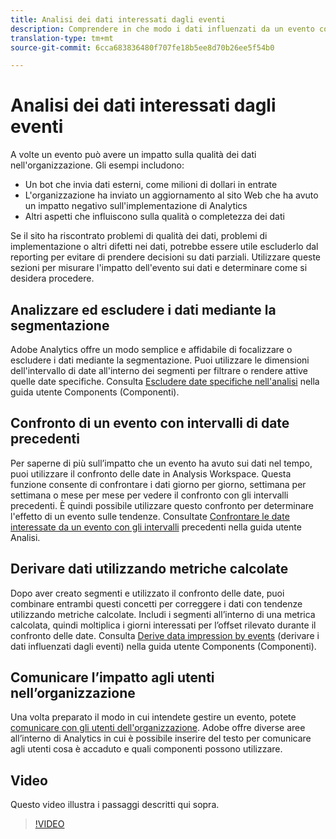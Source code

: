 ```yaml
---
title: Analisi dei dati interessati dagli eventi
description: Comprendere in che modo i dati influenzati da un evento contribuiscono alla qualità generale dei dati.
translation-type: tm+mt
source-git-commit: 6cca683836480f707fe18b5ee8d70b26ee5f54b0

---
```



# Analisi dei dati interessati dagli eventi

A volte un evento può avere un impatto sulla qualità dei dati nell&#39;organizzazione. Gli esempi includono:

* Un bot che invia dati esterni, come milioni di dollari in entrate
* L&#39;organizzazione ha inviato un aggiornamento al sito Web che ha avuto un impatto negativo sull&#39;implementazione di Analytics
* Altri aspetti che influiscono sulla qualità o completezza dei dati

Se il sito ha riscontrato problemi di qualità dei dati, problemi di implementazione o altri difetti nei dati, potrebbe essere utile escluderlo dal reporting per evitare di prendere decisioni su dati parziali. Utilizzare queste sezioni per misurare l&#39;impatto dell&#39;evento sui dati e determinare come si desidera procedere.

## Analizzare ed escludere i dati mediante la segmentazione

Adobe Analytics offre un modo semplice e affidabile di focalizzare o escludere i dati mediante la segmentazione. Puoi utilizzare le dimensioni dell&#39;intervallo di date all&#39;interno dei segmenti per filtrare o rendere attive quelle date specifiche. Consulta [Escludere date specifiche nell&#39;analisi](/help/components/c-segmentation/use-cases/exclude-date-range.md) nella guida utente Components (Componenti).

## Confronto di un evento con intervalli di date precedenti

Per saperne di più sull’impatto che un evento ha avuto sui dati nel tempo, puoi utilizzare il confronto delle date in Analysis Workspace. Questa funzione consente di confrontare i dati giorno per giorno, settimana per settimana o mese per mese per vedere il confronto con gli intervalli precedenti. È quindi possibile utilizzare questo confronto per determinare l&#39;effetto di un evento sulle tendenze. Consultate [Confrontare le date interessate da un evento con gli intervalli](/help/analyze/analysis-workspace/components/calendar-date-ranges/compare-event.md) precedenti nella guida utente Analisi.

## Derivare dati utilizzando metriche calcolate

Dopo aver creato segmenti e utilizzato il confronto delle date, puoi combinare entrambi questi concetti per correggere i dati con tendenze utilizzando metriche calcolate. Includi i segmenti all’interno di una metrica calcolata, quindi moltiplica i giorni interessati per l’offset rilevato durante il confronto delle date. Consulta [Derive data impression by events](/help/components/c-calcmetrics/cm-events.md) (derivare i dati influenzati dagli eventi) nella guida utente Components (Componenti).

## Comunicare l’impatto agli utenti nell’organizzazione

Una volta preparato il modo in cui intendete gestire un evento, potete [comunicare con gli utenti dell&#39;organizzazione](event/event-communicate.md). Adobe offre diverse aree all’interno di Analytics in cui è possibile inserire del testo per comunicare agli utenti cosa è accaduto e quali componenti possono utilizzare.

## Video

Questo video illustra i passaggi descritti qui sopra.

>[!VIDEO](https://video.tv.adobe.com/v/33316?quality=12)
